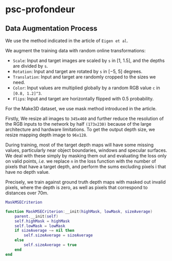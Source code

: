 # psc-profondeur

## Data Augmentation Process
We use the method indicated in the article of `Eigen et al`. 

We augment the training data with random online transformations: 

- `Scale`: Input and target images are scaled by `s` in [1, 1.5], and 
the depths are divided by `s`. 
- `Rotation`: Input and target are rotated by `s` in [−5, 5] degrees. 
- `Translation`: Input and target are randomly cropped to the sizes we 
need. 
- `Color`: Input values are multiplied globally by a random RGB value 
`c` in `[0.8, 1.2]^3`. 
- `Flips`: Input and target are horizontally flipped with 0.5 probability. 

For the Make3D dataset, we use mask method introduced in the article.

Firstly, We resize all images to `345x460` and further reduce the resolution of
the RGB inputs to the network by half `(173x230)` because of the large 
architecture and hardware limitations. To get the output depth size, we resize 
mapping depth image to `96x128`.

During training, most of the target depth maps will have some missing 
values, particularly near object boundaries, windows and specular 
surfaces. We deal with these simply by masking them out and evaluating 
the loss only on valid points, *i.e.* we replace `n` in the loss function with the 
number of pixels that have a target depth, and perform the sums
excluding pixels i that have no depth value.

Precisely, we train against ground truth depth maps with masked out 
invalid pixels, where the depth is zero, as well as pixels that 
correspond to distances over 70m.

```lua
MaskMSECriterion

function MaskMSECriterion:__init(highMask, lowMask, sizeAverage)
    parent.__init(self)
    self.highMask = highMask
    self.lowMask = lowMask
    if sizeAverage ~= nil then
        self.sizeAverage = sizeAverage
    else
        self.sizeAverage = true
    end
end



```
